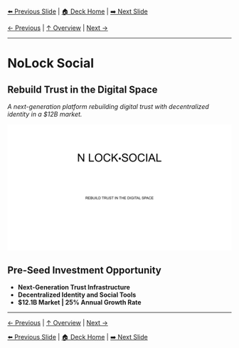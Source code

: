 <!-- Navigation Header -->
[⬅️ Previous Slide](slide12.md) | [🏠 Deck Home](../README.md) | [➡️ Next Slide](slide02.md)

[← Previous](slide12.md) | [↑ Overview](../README.md) | [Next →](slide02.md)

---

# NoLock Social

## Rebuild Trust in the Digital Space

*A next-generation platform rebuilding digital trust with decentralized identity in a $12B market.*

![NoLock Social](../images/slide1.png)


## Pre-Seed Investment Opportunity

- **Next-Generation Trust Infrastructure**
- **Decentralized Identity and Social Tools**
- **$12.1B Market | 25% Annual Growth Rate**



---

[← Previous](slide12.md) | [↑ Overview](../README.md) | [Next →](slide02.md)



<!-- Navigation Footer -->
[⬅️ Previous Slide](slide12.md) | [🏠 Deck Home](../README.md) | [➡️ Next Slide](slide02.md)
